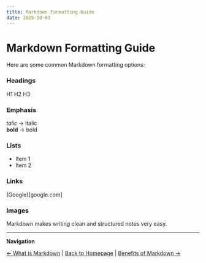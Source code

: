 ```yaml
---
title: Markdown Formatting Guide
date: 2025-10-03
---
```

# Markdown Formatting Guide

Here are some common Markdown formatting options:

### Headings
H1
H2
H3

### Emphasis

_talic_ → italic  
**bold** → bold

### Lists
- Item 1
- Item 2

### Links
(Google)[google.com]

### Images

Markdown makes writing clean and structured notes very easy.

---

**Navigation**  

[← What is Markdown](resources-markdown/page4.md) | [Back to Homepage](../index.md) | [Benefits of Markdown →](resources-markdown/page6.md)